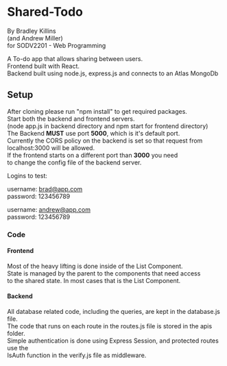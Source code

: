 # Shared-Todo

By Bradley Killins  
(and Andrew Miller)  
for SODV2201 - Web Programming

A To-do app that allows sharing between users.  
Frontend built with React.  
Backend built using node.js, express.js and connects to an Atlas MongoDb

## Setup

After cloning please run "npm install" to get required packages.  
Start both the backend and frontend servers.  
(node app.js in backend directory and npm start for frontend directory)  
The Backend **MUST** use port **5000**, which is it's default port.  
Currently the CORS policy on the backend is set so that request from localhost:3000 will be allowed.  
If the frontend starts on a different port than **3000** you need  
to change the config file of the backend server.  

Logins to test:  

username: brad@app.com  
password: 123456789

username: andrew@app.com  
password: 123456789

### Code

#### Frontend

Most of the heavy lifting is done inside of the List Component.  
State is managed by the parent to the components that need access  
to the shared state. In most cases that is the List Component.

#### Backend

All database related code, including the queries, are kept in the database.js file.  
The code that runs on each route in the routes.js file is stored in the apis folder.  
Simple authentication is done using Express Session, and protected routes use the  
IsAuth function in the verify.js file as middleware.
